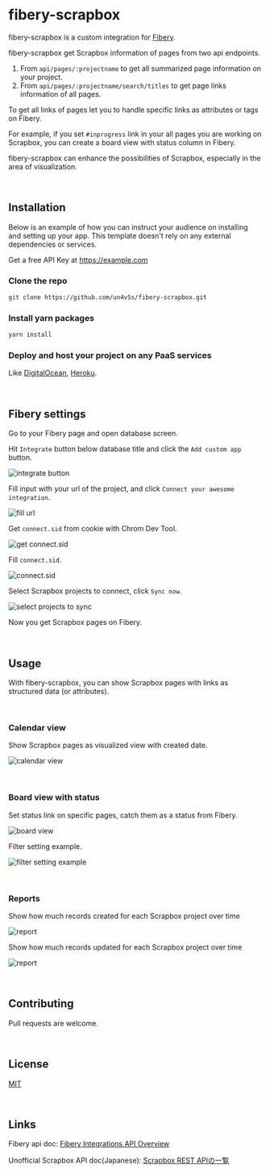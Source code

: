 # fibery-scrapbox

fibery-scrapbox is a custom integration for [Fibery](https://fibery.io).

fibery-scrapbox get Scrapbox information of pages from two api endpoints.

1. From `api/pages/:projectname` to get all summarized page information on your project.
2. From `api/pages/:projectname/search/titles` to get page links information of all pages.

To get all links of pages let you to handle specific links as attributes or tags on Fibery.

For example, if you set `#inprogress` link in your all pages you are working on Scrapbox, you can create a board view with status column in Fibery.

fibery-scrapbox can enhance the possibilities of Scrapbox, especially in the area of visualization.
  
<br>

## Installation

Below is an example of how you can instruct your audience on installing and setting up your app. This template doesn't rely on any external dependencies or services.

Get a free API Key at https://example.com
  
### Clone the repo

```bash
git clone https://github.com/un4v5s/fibery-scrapbox.git
```

### Install yarn packages

```bash
yarn install
```

### Deploy and host your project on any PaaS services

Like [DigitalOcean](https://www.digitalocean.com/), [Heroku](https://www.heroku.com/).

<br>

## Fibery settings

Go to your Fibery page and open database screen.

Hit `Integrate` button below database title and click the `Add custom app` button.

![integrate button](https://i.gyazo.com/365ae8867654ac0d443f7f840187c236.png])

Fill input with your url of the project, and click `Connect your awesome integration`.

![fill url](https://i.gyazo.com/f1d9c31ed6d99e3e282478030d5679da.png)

Get `connect.sid` from cookie with Chrom Dev Tool.

![get connect.sid](https://i.gyazo.com/6573c95864e549cfa6dc102e1b94291d.png)

Fill `connect.sid`.

![connect.sid](https://i.gyazo.com/8e6d31bb26d6eb77cf06324603aac431.png)

Select Scrapbox projects to connect, click `Sync now`.

![select projects to sync](https://i.gyazo.com/44936945ab309bbd29f19d0666112a9c.png)

Now you get Scrapbox pages on Fibery.

<br>

## Usage

With fibery-scrapbox, you can show Scrapbox pages with links as structured data (or attributes).

<br>

### Calendar view

Show Scrapbox pages as visualized view with created date.

![calendar view](https://i.gyazo.com/7d5f20ce5d748a7ea6d5495dd3fc8f60.png)

<br>

### Board view with status

Set status link on specific pages, catch them as a status from Fibery.

![board view](https://i.gyazo.com/b8f40b8ed97f70c83892b79d4118aff0.png)

Filter setting example.

![filter setting example](https://i.gyazo.com/f6c9f516c3240c39f323ae74e1a11602.png)

<br>

### Reports

Show how much records created for each Scrapbox project over time

![report](https://i.gyazo.com/6fa87f3926a8bb36af9ffe6053b2e38a.png)

Show how much records updated for each Scrapbox project over time

![report](https://i.gyazo.com/be1fc193333d7b6bd35c71ef87f137ba.png)

<br>

## Contributing

Pull requests are welcome.

<br>

## License

[MIT](https://choosealicense.com/licenses/mit/)

<br>

## Links

Fibery api doc: [Fibery Integrations API Overview](https://api.fibery.io/apps.html#post-api-v1-synchronizer-schema)

Unofficial Scrapbox API doc(Japanese): [Scrapbox REST APIの一覧](https://scrapbox.io/scrapboxlab/Scrapbox_REST_API%E3%81%AE%E4%B8%80%E8%A6%A7)